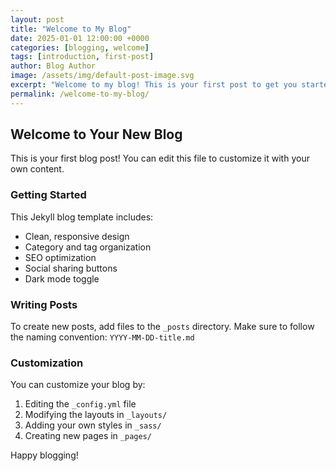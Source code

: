 ```yaml
---
layout: post
title: "Welcome to My Blog"
date: 2025-01-01 12:00:00 +0000
categories: [blogging, welcome]
tags: [introduction, first-post]
author: Blog Author
image: /assets/img/default-post-image.svg
excerpt: "Welcome to my blog! This is your first post to get you started."
permalink: /welcome-to-my-blog/
---
```


## Welcome to Your New Blog

This is your first blog post! You can edit this file to customize it with your own content. 

### Getting Started

This Jekyll blog template includes:

- Clean, responsive design
- Category and tag organization
- SEO optimization
- Social sharing buttons
- Dark mode toggle

### Writing Posts

To create new posts, add files to the `_posts` directory. Make sure to follow the naming convention: `YYYY-MM-DD-title.md`

### Customization

You can customize your blog by:

1. Editing the `_config.yml` file
2. Modifying the layouts in `_layouts/`
3. Adding your own styles in `_sass/`
4. Creating new pages in `_pages/`

Happy blogging!